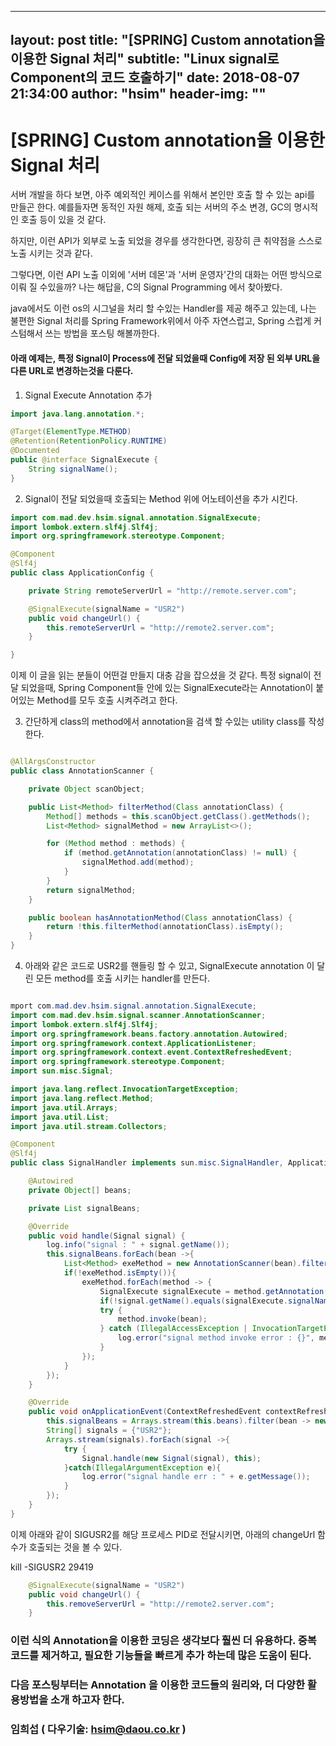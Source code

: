 
---
layout:     post
title:      "[SPRING] Custom annotation을 이용한 Signal 처리"
subtitle:   "Linux signal로 Component의 코드 호출하기"
date:       2018-08-07 21:34:00
author:     "hsim"
header-img: ""
---

# [SPRING] Custom annotation을 이용한 Signal 처리

서버 개발을 하다 보면, 아주 예외적인 케이스를 위해서 본인만 호출 할 수 있는 api를 만들곤 한다.
예를들자면
동적인 자원 해제, 호출 되는 서버의 주소 변경, GC의 명시적인 호출 등이 있을 것 같다.

하지만, 이런 API가 외부로 노출 되었을 경우를 생각한다면, 굉장히 큰 취약점을 스스로 노출 시키는 것과 같다.

그렇다면, 이런 API 노출 이외에 '서버 데몬'과 '서버 운영자'간의 대화는 어떤 방식으로 이뤄 질 수있을까?
나는 해답을, C의 Signal Programming 에서 찾아봤다.

java에서도 이런 os의 시그널을 처리 할 수있는 Handler를 제공 해주고 있는데,
나는 불편한 Signal 처리를 Spring Framework위에서 아주 자연스럽고, Spring 스럽게 커스텀해서 쓰는 방법을 포스팅 해볼까한다.

#### 아래 예제는, 특정 Signal이 Process에 전달 되었을때 Config에 저장 된 외부 URL을 다른 URL로 변경하는것을 다룬다.

1. Signal Execute Annotation 추가

```java
import java.lang.annotation.*;

@Target(ElementType.METHOD)
@Retention(RetentionPolicy.RUNTIME)
@Documented
public @interface SignalExecute {
    String signalName();
}
```

2. Signal이 전달 되었을때 호출되는 Method 위에 어노테이션을 추가 시킨다.

```java
import com.mad.dev.hsim.signal.annotation.SignalExecute;
import lombok.extern.slf4j.Slf4j;
import org.springframework.stereotype.Component;

@Component
@Slf4j
public class ApplicationConfig {

    private String remoteServerUrl = "http://remote.server.com";

    @SignalExecute(signalName = "USR2")
    public void changeUrl() {
        this.remoteServerUrl = "http://remote2.server.com";
    }

}

```

이제 이 글을 읽는 분들이 어떤걸 만들지 대충 감을 잡으셨을 것 같다.
특정 signal이 전달 되었을때, Spring Component들 안에 있는 SignalExecute라는 Annotation이 붙어있는 Method를 모두 호출 시켜주려고 한다.

3. 간단하게 class의 method에서 annotation을 검색 할 수있는 utility class를 작성한다.

```java

@AllArgsConstructor
public class AnnotationScanner {

    private Object scanObject;

    public List<Method> filterMethod(Class annotationClass) {
        Method[] methods = this.scanObject.getClass().getMethods();
        List<Method> signalMethod = new ArrayList<>();

        for (Method method : methods) {
            if (method.getAnnotation(annotationClass) != null) {
                signalMethod.add(method);
            }
        }
        return signalMethod;
    }

    public boolean hasAnnotationMethod(Class annotationClass) {
        return !this.filterMethod(annotationClass).isEmpty();
    }
}
```

4. 아래와 같은 코드로 USR2를 핸들링 할 수 있고, SignalExecute annotation 이 달린 모든 method를 호출 시키는 handler를 만든다.

```java

mport com.mad.dev.hsim.signal.annotation.SignalExecute;
import com.mad.dev.hsim.signal.scanner.AnnotationScanner;
import lombok.extern.slf4j.Slf4j;
import org.springframework.beans.factory.annotation.Autowired;
import org.springframework.context.ApplicationListener;
import org.springframework.context.event.ContextRefreshedEvent;
import org.springframework.stereotype.Component;
import sun.misc.Signal;

import java.lang.reflect.InvocationTargetException;
import java.lang.reflect.Method;
import java.util.Arrays;
import java.util.List;
import java.util.stream.Collectors;

@Component
@Slf4j
public class SignalHandler implements sun.misc.SignalHandler, ApplicationListener<ContextRefreshedEvent> {

    @Autowired
    private Object[] beans;

    private List signalBeans;

    @Override
    public void handle(Signal signal) {
        log.info("signal : " + signal.getName());
        this.signalBeans.forEach(bean ->{
            List<Method> exeMethod = new AnnotationScanner(bean).filterMethod(SignalExecute.class);
            if(!exeMethod.isEmpty()){
                exeMethod.forEach(method -> {
                    SignalExecute signalExecute = method.getAnnotation(SignalExecute.class);
                    if(!signal.getName().equals(signalExecute.signalName())){ return; }
                    try {
                        method.invoke(bean);
                    } catch (IllegalAccessException | InvocationTargetException e) {
                        log.error("signal method invoke error : {}", method.getName(), signal.getName());
                    }
                });
            }
        });
    }

    @Override
    public void onApplicationEvent(ContextRefreshedEvent contextRefreshedEvent) {
        this.signalBeans = Arrays.stream(this.beans).filter(bean -> new AnnotationScanner(bean).hasAnnotationMethod(SignalExecute.class)).collect(Collectors.toList());
        String[] signals = {"USR2"};
        Arrays.stream(signals).forEach(signal ->{
            try {
                Signal.handle(new Signal(signal), this);
            }catch(IllegalArgumentException e){
                log.error("signal handle err : " + e.getMessage());
            }
        });
    }
}

```

이제 아래와 같이 SIGUSR2를 해당 프로세스 PID로 전달시키면, 아래의 changeUrl 함수가 호출되는 것을 볼 수 있다.

kill -SIGUSR2 29419

```java
    @SignalExecute(signalName = "USR2")
    public void changeUrl() {
        this.removeServerUrl = "http://remote2.server.com";
    }
```


### 이런 식의 Annotation을 이용한 코딩은 생각보다 훨씬 더 유용하다. 중복코드를 제거하고, 필요한 기능들을 빠르게 추가 하는데 많은 도움이 된다.
### 다음 포스팅부터는 Annotation 을 이용한 코드들의 원리와, 더 다양한 활용방법을 소개 하고자 한다.


### 임희섭 ( 다우기술: hsim@daou.co.kr )
